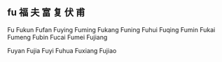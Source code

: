 fu  福 夫 富 复 伏 甫 
---

Fu Fukun Fufan Fuying Fuming Fukang Funing Fuhui Fuqing Fumin Fukai Fumeng Fubin Fucai Fumei  Fujiang 

Fuyan Fujia Fuyi Fuhua Fuxiang Fujiao 
